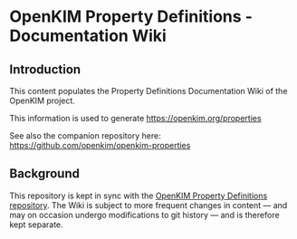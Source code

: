 # OpenKIM Property Definitions - Documentation Wiki

## Introduction

This content populates the Property Definitions Documentation Wiki of the OpenKIM project.

This information is used to generate <https://openkim.org/properties>

See also the companion repository here: <https://github.com/openkim/openkim-properties>


## Background

This repository is kept in sync with the [OpenKIM Property Definitions repository](https://github.com/openkim/openkim-properties). The Wiki is subject to more frequent changes in content — and may on occasion undergo modifications to git history — and is therefore kept separate.
